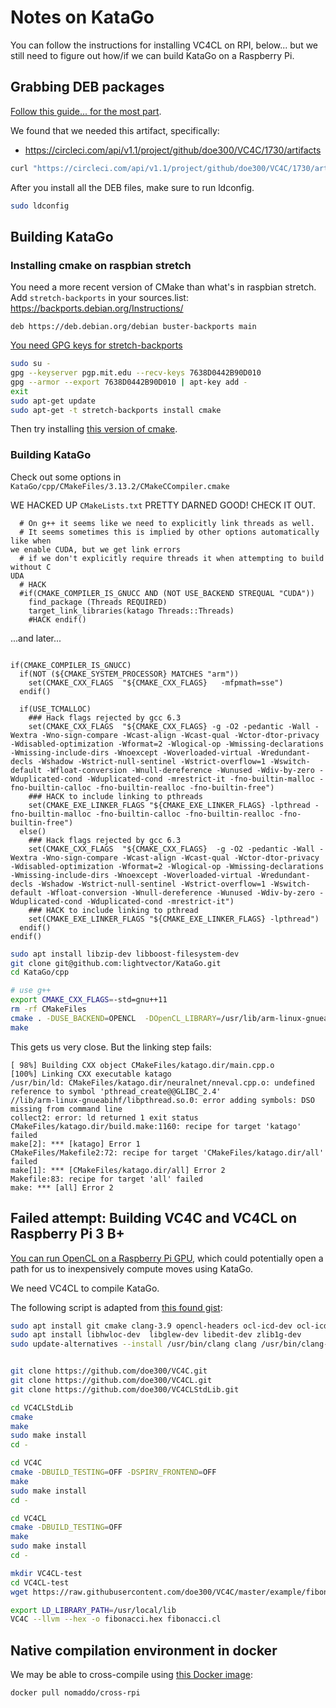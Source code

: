 # Notes on KataGo

You can follow the instructions for installing VC4CL on RPI, below... but we still need to figure out how/if we can build KataGo on a Raspberry Pi.

## Grabbing DEB packages

[Follow this guide... for the most part](https://github.com/doe300/VC4CL/wiki/How-to-get).

We found that we needed this artifact, specifically:

- https://circleci.com/api/v1.1/project/github/doe300/VC4C/1730/artifacts

```sh
curl "https://circleci.com/api/v1.1/project/github/doe300/VC4C/1730/artifacts" --output /tmp/dump
```

After you install all the DEB files, make sure to run ldconfig.

```sh
sudo ldconfig
```

## Building KataGo

### Installing cmake on raspbian stretch

You need a more recent version of CMake than what's in raspbian stretch.  Add `stretch-backports` in your sources.list: https://backports.debian.org/Instructions/

```text
deb https://deb.debian.org/debian buster-backports main
```

[You need GPG keys for stretch-backports](https://rolfje.wordpress.com/2017/06/09/installing-gpg-keys-for-debian-backports/)

```sh
sudo su -
gpg --keyserver pgp.mit.edu --recv-keys 7638D0442B90D010 
gpg --armor --export 7638D0442B90D010 | apt-key add -
exit
sudo apt-get update
sudo apt-get -t stretch-backports install cmake
```

Then try installing [this version of cmake](https://packages.debian.org/stretch-backports/cmake).

### Building KataGo

Check out some options in `KataGo/cpp/CMakeFiles/3.13.2/CMakeCCompiler.cmake `

WE HACKED UP `CMakeLists.txt` PRETTY DARNED GOOD!  CHECK IT OUT.
```text
  # On g++ it seems like we need to explicitly link threads as well.
  # It seems sometimes this is implied by other options automatically like when 
we enable CUDA, but we get link errors
  # if we don't explicitly require threads it when attempting to build without C
UDA
  # HACK
  #if(CMAKE_COMPILER_IS_GNUCC AND (NOT USE_BACKEND STREQUAL "CUDA"))
    find_package (Threads REQUIRED)
    target_link_libraries(katago Threads::Threads)
    #HACK endif()
```

...and later...

```text

if(CMAKE_COMPILER_IS_GNUCC)
  if(NOT (${CMAKE_SYSTEM_PROCESSOR} MATCHES "arm"))
    set(CMAKE_CXX_FLAGS  "${CMAKE_CXX_FLAGS}   -mfpmath=sse")
  endif()

  if(USE_TCMALLOC)
    ### Hack flags rejected by gcc 6.3
    set(CMAKE_CXX_FLAGS  "${CMAKE_CXX_FLAGS} -g -O2 -pedantic -Wall -Wextra -Wno-sign-compare -Wcast-align -Wcast-qual -Wctor-dtor-privacy -Wdisabled-optimization -Wformat=2 -Wlogical-op -Wmissing-declarations -Wmissing-include-dirs -Wnoexcept -Woverloaded-virtual -Wredundant-decls -Wshadow -Wstrict-null-sentinel -Wstrict-overflow=1 -Wswitch-default -Wfloat-conversion -Wnull-dereference -Wunused -Wdiv-by-zero -Wduplicated-cond -Wduplicated-cond -mrestrict-it -fno-builtin-malloc -fno-builtin-calloc -fno-builtin-realloc -fno-builtin-free")
    ### HACK to include linking to pthreads
    set(CMAKE_EXE_LINKER_FLAGS "${CMAKE_EXE_LINKER_FLAGS} -lpthread -fno-builtin-malloc -fno-builtin-calloc -fno-builtin-realloc -fno-builtin-free")
  else()
    ### Hack flags rejected by gcc 6.3
    set(CMAKE_CXX_FLAGS  "${CMAKE_CXX_FLAGS}  -g -O2 -pedantic -Wall -Wextra -Wno-sign-compare -Wcast-align -Wcast-qual -Wctor-dtor-privacy -Wdisabled-optimization -Wformat=2 -Wlogical-op -Wmissing-declarations -Wmissing-include-dirs -Wnoexcept -Woverloaded-virtual -Wredundant-decls -Wshadow -Wstrict-null-sentinel -Wstrict-overflow=1 -Wswitch-default -Wfloat-conversion -Wnull-dereference -Wunused -Wdiv-by-zero -Wduplicated-cond -Wduplicated-cond -mrestrict-it")
    ### HACK to include linking to pthread
    set(CMAKE_EXE_LINKER_FLAGS "${CMAKE_EXE_LINKER_FLAGS} -lpthread")
  endif()
endif()
```

```sh
sudo apt install libzip-dev libboost-filesystem-dev
git clone git@github.com:lightvector/KataGo.git
cd KataGo/cpp

# use g++
export CMAKE_CXX_FLAGS=-std=gnu++11 
rm -rf CMakeFiles
cmake . -DUSE_BACKEND=OPENCL  -DOpenCL_LIBRARY=/usr/lib/arm-linux-gnueabihf/libOpenCL.so -DZLIB_LIBRARY=/usr/lib/arm-linux-gnueabihf/libz.so -DBOOST_LIBRARYDIR=/usr/lib/arm-linux-gnueabihf/ -DCMAKE_C_COMPILER=/usr/bin/gcc -DCMAKE_CXX_COMPILER=/usr/bin/g++ -DCMAKE_C_COMPILER_ID=gnu -DCMAKE_CXX_COMPILER_ID=gnu -DUSE_TCMALLOC=0
make
```

This gets us very close.  But the linking step fails:
```text
[ 98%] Building CXX object CMakeFiles/katago.dir/main.cpp.o
[100%] Linking CXX executable katago
/usr/bin/ld: CMakeFiles/katago.dir/neuralnet/nneval.cpp.o: undefined reference to symbol 'pthread_create@@GLIBC_2.4'
//lib/arm-linux-gnueabihf/libpthread.so.0: error adding symbols: DSO missing from command line
collect2: error: ld returned 1 exit status
CMakeFiles/katago.dir/build.make:1160: recipe for target 'katago' failed
make[2]: *** [katago] Error 1
CMakeFiles/Makefile2:72: recipe for target 'CMakeFiles/katago.dir/all' failed
make[1]: *** [CMakeFiles/katago.dir/all] Error 2
Makefile:83: recipe for target 'all' failed
make: *** [all] Error 2
```


## Failed attempt: Building VC4C and VC4CL on Raspberry Pi 3 B+ 

[You can run OpenCL on a Raspberry Pi GPU](https://hackaday.com/2019/01/24/running-opencl-on-a-raspberry-pi-gpu/), which could potentially open a path for us to inexpensively compute moves using KataGo.

We need VC4CL to compile KataGo.

The following script is adapted from [this found gist](https://gist.github.com/senshu/671ecb1e68729c5e1a897c62251e00cf):

```sh
sudo apt install git cmake clang-3.9 opencl-headers ocl-icd-dev ocl-icd-opencl-dev
sudo apt install libhwloc-dev  libglew-dev libedit-dev zlib1g-dev
sudo update-alternatives --install /usr/bin/clang clang /usr/bin/clang-3.9 100


git clone https://github.com/doe300/VC4C.git
git clone https://github.com/doe300/VC4CL.git
git clone https://github.com/doe300/VC4CLStdLib.git  

cd VC4CLStdLib
cmake 
make
sudo make install
cd -

cd VC4C
cmake -DBUILD_TESTING=OFF -DSPIRV_FRONTEND=OFF 
make
sudo make install
cd -

cd VC4CL
cmake -DBUILD_TESTING=OFF 
make
sudo make install
cd -

mkdir VC4CL-test
cd VC4CL-test
wget https://raw.githubusercontent.com/doe300/VC4C/master/example/fibonacci.cl

export LD_LIBRARY_PATH=/usr/local/lib
VC4C --llvm --hex -o fibonacci.hex fibonacci.cl
```

## Native compilation environment in docker

We may be able to cross-compile using [this Docker image](https://hub.docker.com/r/nomaddo/cross-rpi/):

```sh
docker pull nomaddo/cross-rpi
```
